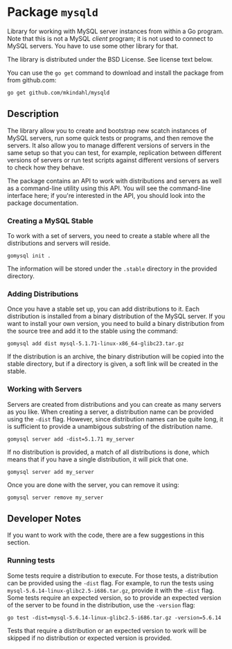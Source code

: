 Package `mysqld`
================

Library for working with MySQL server instances from within a Go
program. Note that this is not a MySQL *client* program; it is not
used to connect to MySQL servers. You have to use some other library
for that.

The library is distributed under the BSD License. See license text
below.

You can use the `go get` command to download and install the package
from from github.com:

    go get github.com/mkindahl/mysqld


Description
-----------

The library allow you to create and bootstrap new scatch instances of
MySQL servers, run some quick tests or programs, and then remove the
servers. It also allow you to manage different versions of servers in
the same setup so that you can test, for example, replication between
different versions of servers or run test scripts against different
versions of servers to check how they behave.

The package contains an API to work with distributions and servers as
well as a command-line utility using this API. You will see the
command-line interface here; if you're interested in the API, you
should look into the package documentation.


### Creating a MySQL Stable

To work with a set of servers, you need to create a stable where all
the distributions and servers will reside.

    gomysql init .

The information will be stored under the `.stable` directory in the
provided directory.


### Adding Distributions

Once you have a stable set up, you can add distributions to it. Each
distribution is installed from a binary distribution of the MySQL
server. If you want to install your own version, you need to build a
binary distribution from the source tree and add it to the stable
using the command:

    gomysql add dist mysql-5.1.71-linux-x86_64-glibc23.tar.gz

If the distribution is an archive, the binary distribution will be
copied into the stable directory, but if a directory is given, a soft
link will be created in the stable.


### Working with Servers

Servers are created from distributions and you can create as many
servers as you like. When creating a server, a distribution name can
be provided using the `-dist` flag. However, since distribution names
can be quite long, it is sufficient to provide a unambigous substring
of the distribution name.

    gomysql server add -dist=5.1.71 my_server

If no distribution is provided, a match of all distributions is done,
which means that if you have a single distribution, it will pick that
one.

    gomysql server add my_server

Once you are done with the server, you can remove it using:

    gomysql server remove my_server


Developer Notes
---------------

If you want to work with the code, there are a few suggestions in this
section.

### Running tests

Some tests require a distribution to execute. For those tests, a
distribution can be provided using the `-dist` flag. For example, to
run the tests using `mysql-5.6.14-linux-glibc2.5-i686.tar.gz`, provide
it with the `-dist` flag. Some tests require an expected version, so
to provide an expected version of the server to be found in the
distribution, use the `-version` flag:

    go test -dist=mysql-5.6.14-linux-glibc2.5-i686.tar.gz -version=5.6.14

Tests that require a distribution or an expected version to work will
be skipped if no distribution or expected version is provided.
